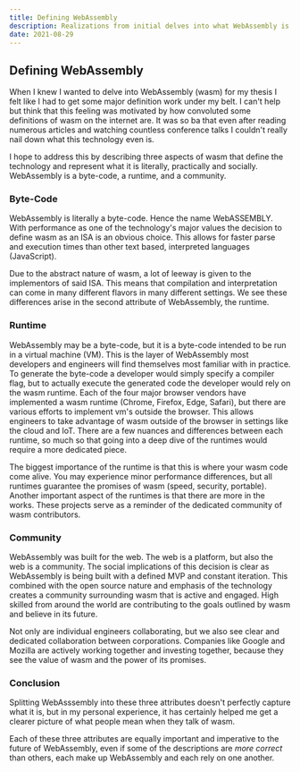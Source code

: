 ```yaml
---
title: Defining WebAssembly
description: Realizations from initial delves into what WebAssembly is
date: 2021-08-29
---
```


## Defining WebAssembly

When I knew I wanted to delve into WebAssembly (wasm) for my thesis I felt like I had to get some major definition work under my belt. I can't help but think that this feeling was motivated by how convoluted some definitions of wasm on the internet are. It was so ba that even after reading numerous articles and watching countless conference talks I couldn't really nail down what this technology even is.

I hope to address this by describing three aspects of wasm that define the technology and represent what it is literally, practically and socially. WebAssembly is a byte-code, a runtime, and a community.

### Byte-Code

WebAssembly is literally a byte-code. Hence the name WebASSEMBLY. With performance as one of the technology's major values the decision to define wasm as an ISA is an obvious choice. This allows for faster parse and execution times than other text based, interpreted languages (JavaScript).

Due to the abstract nature of wasm, a lot of leeway is given to the implementors of said ISA. This means that compilation and interpretation can come in many different flavors in many different settings. We see these differences arise in the second attribute of WebAssembly, the runtime.

### Runtime

WebAssembly may be a byte-code, but it is a byte-code intended to be run in a virtual machine (VM). This is the layer of WebAssembly most developers and engineers will find themselves most familiar with in practice. To generate the byte-code a developer would simply specify a compiler flag, but to actually execute the generated code the developer would rely on the wasm runtime. Each of the four major browser vendors have implemented a wasm runtime (Chrome, Firefox, Edge, Safari), but there are various efforts to implement vm's outside the browser. This allows engineers to take advantage of wasm outside of the browser in settings like the cloud and IoT. There are a few nuances and differences between each runtime, so much so that going into a deep dive of the runtimes would require a more dedicated piece. 

The biggest importance of the runtime is that this is where your wasm code come alive. You may experience minor performance differences, but all runtimes guarantee the promises of wasm (speed, security, portable). Another important aspect of the runtimes is that there are more in the works. These projects serve as a reminder of the dedicated community of wasm contributors.

### Community

WebAssembly was built for the web. The web is a platform, but also the web is a community. The social implications of this decision is clear as WebAssembly is being built with a defined MVP and constant iteration. This combined with the open source nature and emphasis of the technology creates a community surrounding wasm that is active and engaged. High skilled from around the world are contributing to the goals outlined by wasm and believe in its future.

Not only are individual engineers collaborating, but we also see clear and dedicated collaboration between corporations. Companies like Google and Mozilla are actively working together and investing together, because they see the value of wasm and the power of its promises. 

### Conclusion

Splitting WebAsssembly into these three attributes doesn't perfectly capture what it is, but in my personal experience, it has certainly helped me get a clearer picture of what people mean when they talk of wasm.

Each of these three attributes are equally important and imperative to the future of WebAssembly, even if some of the descriptions are _more correct_ than others, each make up WebAssembly and each rely on one another.
